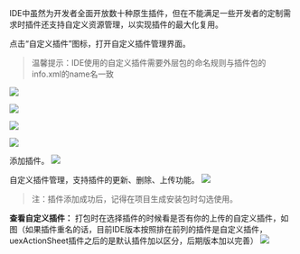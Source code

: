 ﻿IDE中虽然为开发者全面开放数十种原生插件，但在不能满足一些开发者的定制需求时插件还支持自定义资源管理，以实现插件的最大化复用。

点击“自定义插件”图标，打开自定义插件管理界面。
>温馨提示：IDE使用的自定义插件需要外层包的命名规则与插件包的info.xml的name名一致

![](http://newdocx.appcan.cn/docximg/164418k2015s2n28r.jpg)

![](http://newdocx.appcan.cn/docximg/164649a2015u2u28y.jpg)

![](http://newdocx.appcan.cn/docximg/174705g2014o9g22o.jpg)

![](http://newdocx.appcan.cn/docximg/134854k2014y9t23n.jpg)

添加插件。
![](http://newdocx.appcan.cn/docximg/134910t2014m9b23h.jpg)

自定义插件管理，支持插件的更新、删除、上传功能。
![](http://newdocx.appcan.cn/docximg/134927n2014x9u23s.jpg)

>注：插件添加成功后，记得在项目生成安装包时勾选使用。

**查看自定义插件：**
打包时在选择插件的时候看是否有你的上传的自定义插件，如图（如果插件重名的话，目前IDE版本按照排在前列的插件是自定义插件，uexActionSheet插件之后的是默认插件加以区分，后期版本加以完善）
![](http://newdocx.appcan.cn/docximg/183056t2014p11x3e.jpg) 